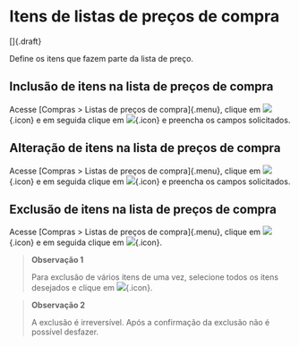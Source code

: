 # Itens de listas de preços de compra

[]{.draft}

Define os itens que fazem parte da lista de preço.

## Inclusão de itens na lista de preços de compra

Acesse [Compras > Listas de preços de compra]{.menu}, clique em ![](https://static.zenerp.app.br/icons/action-child.svg){.icon} e em seguida clique em ![](https://static.zenerp.app.br/icons/action-create.svg){.icon} e preencha os campos solicitados.


## Alteração de itens na lista de preços de compra

Acesse [Compras > Listas de preços de compra]{.menu}, clique em ![](https://static.zenerp.app.br/icons/action-child.svg){.icon} e em seguida clique em ![](https://static.zenerp.app.br/icons/action-update.svg){.icon} e preencha os campos solicitados.


## Exclusão de itens na lista de preços de compra

Acesse [Compras > Listas de preços de compra]{.menu}, clique em ![](https://static.zenerp.app.br/icons/action-child.svg){.icon} e em seguida clique em ![](https://static.zenerp.app.br/icons/action-delete.svg){.icon}.

>**Observação 1**
>
>Para exclusão de vários itens de uma vez, selecione todos os itens desejados e clique em ![](https://static.zenerp.app.br/icons/action-delete.svg){.icon}.

>**Observação 2**
>
>A exclusão é irreversível. Após a confirmação da exclusão não é possível desfazer.